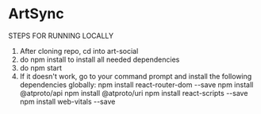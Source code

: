 # ArtSync

STEPS FOR RUNNING LOCALLY
1. After cloning repo, cd into art-social
2. do npm install to install all needed dependencies
3. do npm start
4. If it doesn't work, go to your command prompt and install the following dependencies globally:
   npm install react-router-dom --save
   npm install @atproto/api
   npm install @atproto/uri
   npm install react-scripts --save
   npm install web-vitals --save
